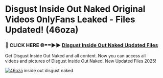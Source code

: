 # Disgust Inside Out Naked Original Videos 0nlyFans Leaked - Files Updated! (46oza)

<h3>🔴 CLICK HERE 🌐==►► <a href="https://tinyurl.com/yckcrads" rel="nofollow">Disgust Inside Out Naked Updated Files</a></h3>

Get Disgust Inside Out Naked and all content. Now you can access all videos and pictures of Disgust Inside Out Naked. New Updated Files 2025!

[![46oza](https://i.imgur.com/hpKpOFt.gif)](https://tinyurl.com/yckcrads)
inside out disgust naked